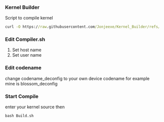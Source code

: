 ### Kernel Builder
Script to compile kernel 
```cmd
curl -O https://raw.githubusercontent.com/Jonjeexe/Kernel_Builder/refs/heads/main/Build.sh
```

### Edit Compiler.sh
1. Set host name 
2. Set user name

### Edit codename
change codename_deconfig to your own device codename for example
mine is blossom_deconfig

### Start Compile
enter your kernel source then 
```cmd
bash Build.sh
```

